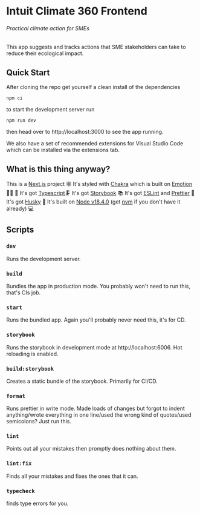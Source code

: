 # Intuit Climate 360 Frontend
###### _Practical climate action for SMEs_

This app suggests and tracks actions that SME stakeholders can take to reduce their ecological impact. 

## Quick Start

After cloning the repo get yourself a clean install of the dependencies

```
npm ci
```

to start the development server run

```
npm run dev
```

then head over to http://localhost:3000 to see the app running.

We also have a set of recommended extensions for Visual Studio Code which can be installed via the extensions tab.

## What is this thing anyway?

This is a [Next.js](https://nextjs.org/) project 🕸
It's styled with [Chakra](https://chakra-ui.com/) which is built on [Emotion](https://emotion.sh/docs/introduction) 👩‍🎤 💅
It's got [Typescript](https://www.typescriptlang.org/)🗜
It's got [Storybook](https://storybook.js.org/) 📚
It's got [ESLint](https://eslint.org/) and [Prettier](https://prettier.io/) 🧼
It's got [Husky](https://typicode.github.io/husky/#/) 🐶
It's built on [Node v18.4.0](https://github.com/nodejs/node/blob/main/doc/changelogs/CHANGELOG_V18.md#18.4.0) (get [nvm](https://github.com/nvm-sh/nvm) if you don't have it already) 💻

## Scripts

### `dev`

Runs the development server. 

### `build`

Bundles the app in production mode. You probably won't need to run this, that's CIs job.

### `start` 

Runs the bundled app. Again you'll probably never need this, it's for CD.

### `storybook`

Runs the storybook in development mode at http://localhost:6006. Hot reloading is enabled. 

### `build:storybook`

Creates a static bundle of the storybook. Primarily for CI/CD.

### `format`

Runs prettier in write mode. Made loads of changes but forgot to indent anything/wrote everything in one line/used the wrong kind of quotes/used semicolons? Just run this. 

### `lint`

Points out all your mistakes then promptly does nothing about them.

### `lint:fix`

Finds all your mistakes and fixes the ones that it can. 

### `typecheck`

finds type errors for you. 